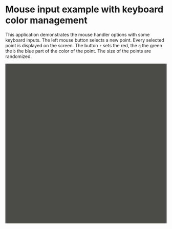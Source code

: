 # Mouse input example with keyboard color management

This application demonstrates the mouse handler options with some keyboard inputs. The left mouse button selects a new point. Every selected point is displayed on the screen. The button `r` sets the red, the `g` the green the `b` the blue part of the color of the point. The size of the points are randomized.

![Sample gif](./sample/sample.gif)
